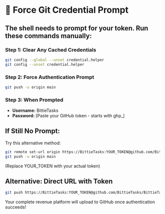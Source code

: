 # 🔧 Force Git Credential Prompt

## The shell needs to prompt for your token. Run these commands manually:

### Step 1: Clear Any Cached Credentials
```bash
git config --global --unset credential.helper
git config --unset credential.helper
```

### Step 2: Force Authentication Prompt
```bash
git push -u origin main
```

### Step 3: When Prompted
- **Username:** BittieTasks
- **Password:** [Paste your GitHub token - starts with ghp_]

## If Still No Prompt:
Try this alternative method:
```bash
git remote set-url origin https://BittieTasks:YOUR_TOKEN@github.com/BittieTasks/BittieTasks.git
git push -u origin main
```
(Replace YOUR_TOKEN with your actual token)

## Alternative: Direct URL with Token
```bash
git push https://BittieTasks:YOUR_TOKEN@github.com/BittieTasks/BittieTasks.git main
```

Your complete revenue platform will upload to GitHub once authentication succeeds!